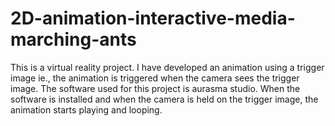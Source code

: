 # 2D-animation-interactive-media-marching-ants
This is a virtual reality project. I have developed an animation using a trigger image ie., the animation is triggered when the camera sees the trigger image. The software used for this project is aurasma studio. When the software is installed and when the camera is held on the trigger image, the animation starts playing and looping.
